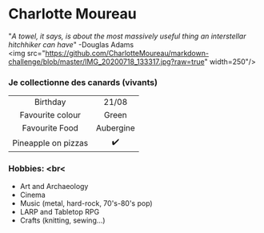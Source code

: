 # Charlotte Moureau
"*A towel, it says, is about the most massively useful thing an interstellar hitchhiker can have*" -Douglas Adams <br>
<img src="https://github.com/CharlotteMoureau/markdown-challenge/blob/master/IMG_20200718_133317.jpg?raw=true" width=250"/> <br>
### Je collectionne des canards (vivants) <br>
|                     |                    |
|:-------------------:|:------------------:|
| Birthday            | 21/08              |
| Favourite colour    | Green              |
| Favourite Food      | Aubergine          |
| Pineapple on pizzas | :heavy_check_mark: |<br>
### Hobbies: <br<
- Art and Archaeology
- Cinema
- Music (metal, hard-rock, 70's-80's pop)
- LARP and Tabletop RPG
- Crafts (knitting, sewing...)
